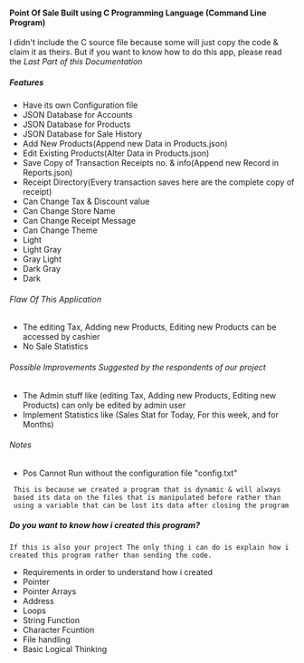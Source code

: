 #### Point Of Sale Built using C Programming Language (Command Line Program)
I didn't include the C source file because some will just copy the code & claim it as theirs.
But if you want to know how to do this app, please read the *Last Part of this Documentation*

##### Features
* Have its own Configuration file
* JSON Database for Accounts
* JSON Database for Products
* JSON Database for Sale History
* Add New Products(Append new Data in Products.json)
* Edit Existing Products(Alter Data in Products.json)
* Save Copy of Transaction Receipts no. & info(Append new Record in Reports.json)
* Receipt Directory(Every transaction saves here are the complete copy of receipt)
* Can Change Tax & Discount value
* Can Change Store Name 
* Can Change Receipt Message 
* Can Change Theme
 * Light
 * Light Gray
 * Gray Light
 * Dark Gray
 * Dark


###### Flaw Of This Application
* The editing Tax, Adding new Products, Editing new Products can be accessed by cashier
* No Sale Statistics

###### Possible Improvements Suggested by the respondents of our project
* The Admin stuff like (editing Tax, Adding new Products, Editing new Products) can only be edited by admin user
* Implement Statistics like (Sales Stat for Today, For this week, and for Months)

###### Notes
* Pos Cannot Run without the configuration file "config.txt"
```
 This is because we created a program that is dynamic & will always
 based its data on the files that is manipulated before rather than
 using a variable that can be lost its data after closing the program
 ```
 
 
##### Do you want to know how i created this program?
``
If this is also your project The only thing i can do is explain how i created this program rather than sending the code.
``
* Requirements in order to understand how i created
* Pointer 
* Pointer Arrays
* Address 
* Loops 
* String Function 
* Character Fcuntion
* File handling
* Basic Logical Thinking

